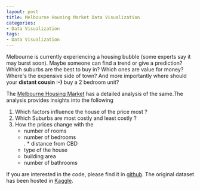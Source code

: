 ```yaml
---
layout: post
title: Melbourne Housing Market Data Visualization
categories: 
- Data Visualization
tags:
- Data Visualization
---
```

Melbourne is currently experiencing a housing bubble (some experts say it may burst soon). Maybe someone can find a trend or give a prediction? Which suburbs are the best to buy in? Which ones are value for money? Where's the expensive side of town? And more importantly where should your **distant cousin :-)** buy a 2 bedroom unit?

The  <a href="{{ site.url2 }}/public/dataviz/EDAMelHousing.html">Melbourne Housing Market</a> has a detailed analysis of the same.The analysis provides insights into the following
1. Which factors influence the house of the price most ?   
2. Which Suburbs are most costly  and least costly ?    
3. How the prices change with the 
	*  number of rooms    
	*  number of bedrooms    
.	*  distance from CBD
	*  type of the house
	*  building area
	*  number of bathrooms 	

If you are interested in the code, please find it in [github](https://github.com/ambarishg/DataVizMelbHousingMarket). The original dataset has been hosted in [Kaggle](https://www.kaggle.com/anthonypino/melbourne-housing-market).